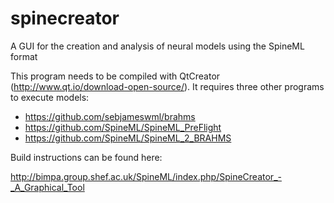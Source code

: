 spinecreator
============

A GUI for the creation and analysis of neural models using the SpineML format

This program needs to be compiled with QtCreator (http://www.qt.io/download-open-source/). It requires three other programs to execute models:

* https://github.com/sebjameswml/brahms
* https://github.com/SpineML/SpineML_PreFlight
* https://github.com/SpineML/SpineML_2_BRAHMS

Build instructions can be found here:

http://bimpa.group.shef.ac.uk/SpineML/index.php/SpineCreator_-_A_Graphical_Tool
